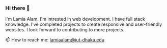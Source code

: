 ### Hi there 👋
I'm Lamia Alam. I'm intrested in web development. I have full stack knowledge. I've completed projects to create responsive and user-friendly websites. I look forward to contributing to more projects.

📫 How to reach me: lamiaalam@iut-dhaka.edu
<!--
**turna62/turna62** is a ✨ _special_ ✨ repository because its `README.md` (this file) appears on your GitHub profile.

Here are some ideas to get you started:

- 🔭 I’m currently working on ...
- 🌱 I’m currently learning ...
- 👯 I’m looking to collaborate on ...
- 🤔 I’m looking for help with ...
- 💬 Ask me about ...
- 📫 How to reach me: ...
- 😄 Pronouns: ...
- ⚡ Fun fact: ...
-->
